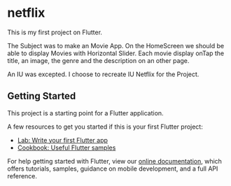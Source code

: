 # netflix

This is my first project on Flutter.

The Subject was to make an Movie App.
On the HomeScreen we should be able to display Movies with Horizontal Slider.
Each movie display onTap the title, an image, the genre and the description on an other page.

An IU was excepted. I choose to recreate IU Netflix for the Project.

## Getting Started

This project is a starting point for a Flutter application.

A few resources to get you started if this is your first Flutter project:

- [Lab: Write your first Flutter app](https://flutter.dev/docs/get-started/codelab)
- [Cookbook: Useful Flutter samples](https://flutter.dev/docs/cookbook)

For help getting started with Flutter, view our
[online documentation](https://flutter.dev/docs), which offers tutorials,
samples, guidance on mobile development, and a full API reference.

